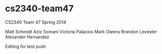 cs2340-team47
=============

CS2340 Team 47 Spring 2014

Matt Schmidt
Aziz Somani
Victoria Palacios
Mark Owens
Brandon Levester
Alexander Hernandez

Editing for test push

